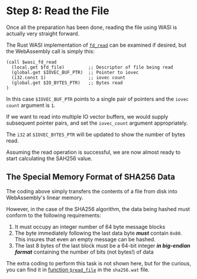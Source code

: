 # Step 8: Read the File

Once all the preparation has been done, reading the file using WASI is actually very straight forward.

The Rust WASI implementation of [`fd_read`](https://github.com/bytecodealliance/wasmtime/blob/06377eb08a649619cc8ac9a934cb3f119017f3ef/crates/wasi-preview1-component-adapter/src/lib.rs#L1210) can be examined if desired, but the WebAssembly call is simply this:

```wat
(call $wasi_fd_read
  (local.get $fd_file)         ;; Descriptor of file being read
  (global.get $IOVEC_BUF_PTR)  ;; Pointer to iovec
  (i32.const 1)                ;; iovec count
  (global.get $IO_BYTES_PTR)   ;; Bytes read
)
```

In this case `$IOVEC_BUF_PTR` points to a single pair of pointers and the `iovec count` argument is `1`.

If we want to read into multiple IO vector buffers, we would supply subsequent pointer pairs, and set the `iovec_count` argument appropriately.

The `i32` at `$IOVEC_BYTES_PTR` will be updated to show the number of bytes read.

Assuming the read operation is successful, we are now almost ready to start calculating the SAH256 value.

## The Special Memory Format of SHA256 Data

The coding above simply transfers the contents of a file from disk into WebAssembly's linear memory.

However, in the case of the SHA256 algorithm, the data being hashed must conform to the following requirements:

1. It must occupy an integer number of 64 byte message blocks
2. The byte immediately following the last data byte ***must*** contain `0x80`.  This insures that even an empty message can be hashed.
3. The last 8 bytes of the last block must be a 64-bit integer ***in big-endian format*** containing the number of bits (not bytes!) of data

The extra coding to perform this task is not shown here, but for the curious, you can find it in [function `$read_file`](https://github.com/ChrisWhealy/wasm_sha256/blob/27a9caa31b834fe575a50bdadcc2fcd82dd0316c/src/sha256.wat#L423) in the `sha256.wat` file.
